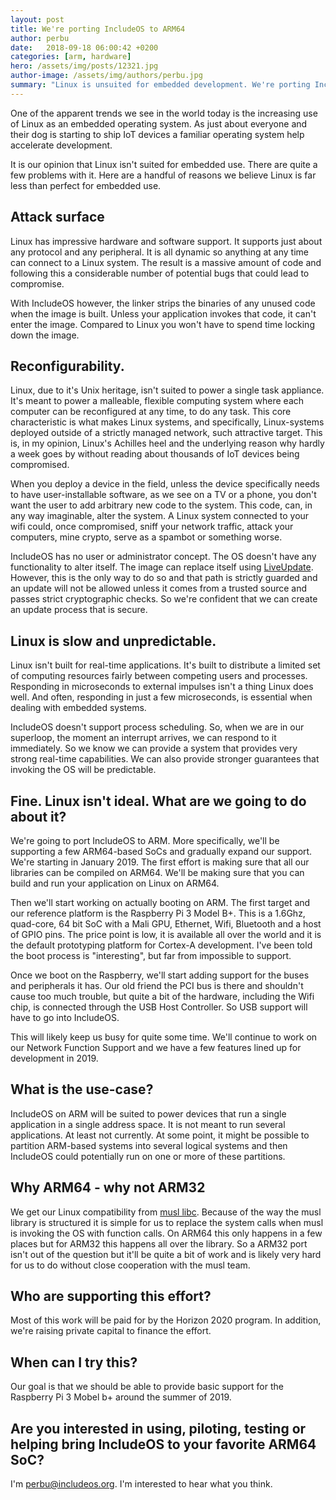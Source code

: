 ```yaml
---
layout: post
title: We're porting IncludeOS to ARM64
author: perbu
date:   2018-09-18 06:00:42 +0200
categories: [arm, hardware]
hero: /assets/img/posts/12321.jpg
author-image: /assets/img/authors/perbu.jpg
summary: "Linux is unsuited for embedded development. We're porting IncludeOS to ARM."
---
```


One of the apparent trends we see in the world today is the increasing use of Linux as an embedded operating system. As just about everyone and their dog is starting to ship IoT devices a familiar operating system help accelerate development.

It is our opinion that Linux isn't suited for embedded use. There are quite a few problems with it. Here are a handful of reasons we believe Linux is far less than perfect for embedded use.

## Attack surface

Linux has impressive hardware and software support. It supports just about any protocol and any peripheral. It is all dynamic so anything at any time can connect to a Linux system. The result is a massive amount of code and following this a considerable number of potential bugs that could lead to compromise.

With IncludeOS however, the linker strips the binaries of any unused code when the image is built. Unless your application invokes that code, it can't enter the image. Compared to Linux you won't have to spend time locking down the image.

## Reconfigurability. 

Linux, due to it's Unix heritage, isn't suited to power a single task appliance. It's meant to power a malleable, flexible computing system where each computer can be reconfigured at any time, to do any task. This core characteristic is what makes Linux systems, and specifically, Linux-systems deployed outside of a strictly managed network, such attractive target.  This is, in my opinion, Linux's Achilles heel and the underlying reason why hardly a week goes by without reading about thousands of IoT devices being compromised.

When you deploy a device in the field, unless the device specifically needs to have user-installable software, as we see on a TV or a phone, you don't want the user to add arbitrary new code to the system. This code, can, in any way imaginable, alter the system. A Linux system connected to your wifi could, once compromised, sniff your network traffic, attack your computers, mine crypto, serve as a spambot or something worse.

IncludeOS has no user or administrator concept. The OS doesn't have any functionality to alter itself. The image can replace itself using [LiveUpdate]. However, this is the only way to do so and that path is strictly guarded and an update will not be allowed unless it comes from a trusted source and passes strict cryptographic checks. So we're confident that we can create an update process that is secure.

## Linux is slow and unpredictable.

Linux isn't built for real-time applications. It's built to distribute a limited set of computing resources fairly between competing users and processes. Responding in microseconds to external impulses isn't a thing Linux does well. And often, responding in just a few microseconds, is essential when dealing with embedded systems. 

IncludeOS doesn't support process scheduling. So, when we are in our superloop, the moment an interrupt arrives, we can respond to it immediately. So we know we can provide a system that provides very strong real-time capabilities. We can also provide stronger guarantees that invoking the OS will be predictable. 

## Fine. Linux isn't ideal. What are we going to do about it?

We're going to port IncludeOS to ARM. More specifically, we'll be supporting a few ARM64-based SoCs and gradually expand our support. We're starting in January 2019. The first effort is making sure that all our libraries can be compiled on ARM64. We'll be making sure that you can build and run your application on Linux on ARM64.

Then we'll start working on actually booting on ARM. The first target and our reference platform is the Raspberry Pi 3 Model B+. This is a 1.6Ghz, quad-core, 64 bit SoC with a Mali GPU, Ethernet, Wifi, Bluetooth and a host of GPIO pins. The price point is low, it is available all over the world and it is the default prototyping platform for Cortex-A development. I've been told the boot process is "interesting", but far from impossible to support.

Once we boot on the Raspberry, we'll start adding support for the buses and peripherals it has. Our old friend the PCI bus is there and shouldn't cause too much trouble, but quite a bit of the hardware, including the Wifi chip, is connected through the USB Host Controller. So USB support will have to go into IncludeOS.

This will likely keep us busy for quite some time. We'll continue to work on our Network Function Support and we have a few features lined up for development in 2019.

## What is the use-case?

IncludeOS on ARM will be suited to power devices that run a single application in a single address space. It is not meant to run several applications. At least not currently. At some point, it might be possible to partition ARM-based systems into several logical systems and then IncludeOS could potentially run on one or more of these partitions. 

## Why ARM64 - why not ARM32

We get our Linux compatibility from [musl libc]. Because of the way the musl library is structured it is simple for us to replace the system calls when musl is invoking the OS with function calls. On ARM64 this only happens in a few places but for ARM32 this happens all over the library. So a ARM32 port isn't out of the question but it'll be quite a bit of work and is likely very hard for us to do without close cooperation with the musl team.


## Who are supporting this effort?

Most of this work will be paid for by the Horizon 2020 program. In addition, we're raising private capital to finance the effort. 

## When can I try this?

Our goal is that we should be able to provide basic support for the Raspberry Pi 3 Mobel b+ around the summer of 2019.

## Are you interested in using, piloting, testing or helping bring IncludeOS to your favorite ARM64 SoC?

I'm perbu@includeos.org. I'm interested to hear what you think.

[musl libc]: https://www.musl-libc.org/
[LiveUpdate]: /blog/2017/liveupdate.html

[musl libc]: https://www.musl-libc.org/
[LiveUpdate]: /blog/2017/liveupdate.html

